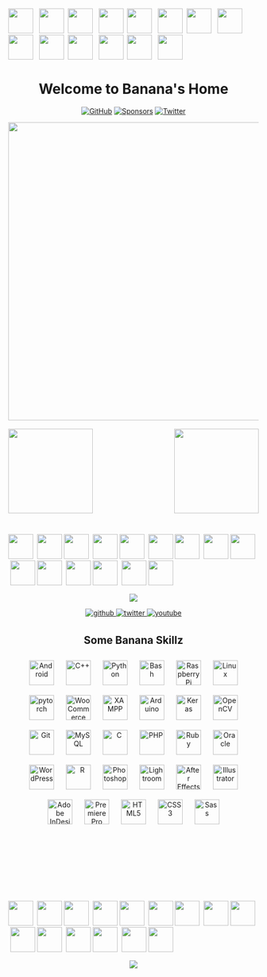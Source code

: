 <!--
**JonnyBanana/JonnyBanana** is a ✨ _special_ ✨ repository because its `README.md` (this file) appears on your GitHub profile.

Here are some ideas to get you started:

- 🔭 I’m currently working on ...
- 🌱 I’m currently learning ...
- 👯 I’m looking to collaborate on ...
- 🤔 I’m looking for help with ...
- 💬 Ask me about ...
- 📫 How to reach me: ...
- 😄 Pronouns: ...
- ⚡ Fun fact: ...
-->
 
</BR>

<!-- Title with Emoji's -->

 <img src="https://emojis.slackmojis.com/emojis/images/1450694616/220/bananadance.gif?1450694616" width="50" height="50"/> &nbsp; <img src="https://emojis.slackmojis.com/emojis/images/1450694616/220/bananadance.gif?1450694616" width="50" height="50"/> &nbsp;<img src="https://emojis.slackmojis.com/emojis/images/1450694616/220/bananadance.gif?1450694616" width="50" height="50"/> &nbsp; <img src="https://emojis.slackmojis.com/emojis/images/1450694616/220/bananadance.gif?1450694616" width="50" height="50"/> &nbsp;<img src="https://emojis.slackmojis.com/emojis/images/1450694616/220/bananadance.gif?1450694616" width="50" height="50"/> &nbsp; <img src="https://emojis.slackmojis.com/emojis/images/1450694616/220/bananadance.gif?1450694616" width="50" height="50"/> &nbsp;<img src="https://emojis.slackmojis.com/emojis/images/1450694616/220/bananadance.gif?1450694616" width="50" height="50"/> &nbsp; <img src="https://emojis.slackmojis.com/emojis/images/1450694616/220/bananadance.gif?1450694616" width="50" height="50"/> &nbsp;<img src="https://emojis.slackmojis.com/emojis/images/1450694616/220/bananadance.gif?1450694616" width="50" height="50"/> &nbsp; <img src="https://emojis.slackmojis.com/emojis/images/1450694616/220/bananadance.gif?1450694616" width="50" height="50"/> &nbsp;<img src="https://emojis.slackmojis.com/emojis/images/1450694616/220/bananadance.gif?1450694616" width="50" height="50"/> &nbsp; <img src="https://emojis.slackmojis.com/emojis/images/1450694616/220/bananadance.gif?1450694616" width="50" height="50"/> &nbsp;<img src="https://emojis.slackmojis.com/emojis/images/1450694616/220/bananadance.gif?1450694616" width="50" height="50"/> &nbsp; <img src="https://emojis.slackmojis.com/emojis/images/1450694616/220/bananadance.gif?1450694616" width="50" height="50"/>
 
 <h1 align="center"> Welcome to Banana's Home </h1>

<!-- Github -Twitter and Sponsor Logo -->
<p align="center">
	<a href="https://github.com/JonnyBanana"><img src="https://img.shields.io/github/followers/JonnyBanana.svg?label=GitHub&style=social" alt="GitHub"></a>
	<a href="https://github.com/sponsors/JonnyBanana"><img src="https://img.shields.io/badge/Sponsors--_.svg?style=social&logo=github&logoColor=EA4AAA" alt="Sponsors"></a>
	<a href="https://twitter.com/jonnybanana84"><img src="https://img.shields.io/twitter/follow/jonnybanana84?label=Twitter&style=social" alt="Twitter"></a>	
</p>
 
<!-- Biohacking Gif -->



<div align="center" width="50">

<img src="https://media.giphy.com/media/s1IJ0L8hZ4wms/giphy.gif" width="600"/>

</div>


<!-- Banana's Stats -->

</BR>

<div>
<img height="170" align="left" src="https://github-readme-stats.vercel.app/api?username=JonnyBanana&show_icons=true&title_color=9400D3&icon_color=79ff97&text_color=9f9f9f&bg_color=151515" />

<img height="170" align="right" src="https://github-readme-stats.vercel.app/api/top-langs/?username=JonnyBanana&layout=compact&title_color=fff&text_color=fff&bg_color=151515" />
</div>


<!-- Space Div -->

<div>
 
</BR></BR></BR></BR></BR></BR>

</div>


<!-- Party Emoji's -->

</BR></BR>
</BR></BR>

 <img src="https://emojis.slackmojis.com/emojis/images/1547582922/5197/party_blob.gif?1547582922" width="50" height="50"/> &nbsp;<img src="https://emojis.slackmojis.com/emojis/images/1547582922/5197/party_blob.gif?1547582922" width="50" height="50"/>&nbsp;<img src="https://emojis.slackmojis.com/emojis/images/1547582922/5197/party_blob.gif?1547582922" width="50" height="50"/> &nbsp;<img src="https://emojis.slackmojis.com/emojis/images/1547582922/5197/party_blob.gif?1547582922" width="50" height="50"/>&nbsp;<img src="https://emojis.slackmojis.com/emojis/images/1547582922/5197/party_blob.gif?1547582922" width="50" height="50"/> &nbsp;<img src="https://emojis.slackmojis.com/emojis/images/1547582922/5197/party_blob.gif?1547582922" width="50" height="50"/>&nbsp;<img src="https://emojis.slackmojis.com/emojis/images/1547582922/5197/party_blob.gif?1547582922" width="50" height="50"/> &nbsp;<img src="https://emojis.slackmojis.com/emojis/images/1547582922/5197/party_blob.gif?1547582922" width="50" height="50"/>&nbsp;<img src="https://emojis.slackmojis.com/emojis/images/1547582922/5197/party_blob.gif?1547582922" width="50" height="50"/> &nbsp;<img src="https://emojis.slackmojis.com/emojis/images/1547582922/5197/party_blob.gif?1547582922" width="50" height="50"/>&nbsp;<img src="https://emojis.slackmojis.com/emojis/images/1547582922/5197/party_blob.gif?1547582922" width="50" height="50"/> &nbsp;<img src="https://emojis.slackmojis.com/emojis/images/1547582922/5197/party_blob.gif?1547582922" width="50" height="50"/>&nbsp;<img src="https://emojis.slackmojis.com/emojis/images/1547582922/5197/party_blob.gif?1547582922" width="50" height="50"/> &nbsp;<img src="https://emojis.slackmojis.com/emojis/images/1547582922/5197/party_blob.gif?1547582922" width="50" height="50"/>&nbsp;<img src="https://emojis.slackmojis.com/emojis/images/1547582922/5197/party_blob.gif?1547582922" width="50" height="50"/> 


<!-- thropy -->
<a href="https://JonnyBanana.github.io">
 
<p align="center">
        <img src="https://github-profile-trophy.vercel.app/?username=JonnyBanana&column=7&theme=onedark"/>
</p>
</a>




 <!-- Github -Twitter and Youtube Logo -->
<div align="center">
<a href="https://github.com/JonnyBanana" target="_blank">
<img src=https://img.shields.io/badge/github-%2324292e.svg?&style=for-the-badge&logo=github&logoColor=white alt=github style="margin-bottom: 5px;" />
</a>
<a href="https://twitter.com/jonnybanana84" target="_blank">
<img src=https://img.shields.io/badge/twitter-%2300acee.svg?&style=for-the-badge&logo=twitter&logoColor=white alt=twitter style="margin-bottom: 5px;" />
</a>
<a href="https://www.youtube.com/channel/UCGpltr2aMuNZqfBN6y51kCw" target="_blank">
<img src=https://img.shields.io/badge/youtube-%23EE4831.svg?&style=for-the-badge&logo=youtube&logoColor=white alt=youtube style="margin-bottom: 5px;" />
</a>  
</div> 




<!-- Banana Skillz -->
<h2 align="center">Some Banana Skillz</h2>  
<div align="center">  
<img style="margin: 10px" src="https://profilinator.rishav.dev/skills-assets/android-original-wordmark.svg" alt="Android" height="50" />  
<img style="margin: 10px" src="https://profilinator.rishav.dev/skills-assets/cplusplus-original.svg" alt="C++" height="50" />  
<img style="margin: 10px" src="https://profilinator.rishav.dev/skills-assets/python-original.svg" alt="Python" height="50" />  
<img style="margin: 10px" src="https://profilinator.rishav.dev/skills-assets/gnu_bash-icon.svg" alt="Bash" height="50" />  
<img style="margin: 10px" src="https://profilinator.rishav.dev/skills-assets/raspberrypi.png" alt="Raspberry Pi" height="50" />  
<img style="margin: 10px" src="https://profilinator.rishav.dev/skills-assets/linux-original.svg" alt="Linux" height="50" />  
<img style="margin: 10px" src="https://profilinator.rishav.dev/skills-assets/pytorch-icon.svg" alt="pytorch" height="50" />  
<img style="margin: 10px" src="https://profilinator.rishav.dev/skills-assets/woocommerce.png" alt="WooCommerce" height="50" />  
<img style="margin: 10px" src="https://profilinator.rishav.dev/skills-assets/xampp.png" alt="XAMPP" height="50" />  
<img style="margin: 10px" src="https://profilinator.rishav.dev/skills-assets/arduino.png" alt="Arduino" height="50" />  
<img style="margin: 10px" src="https://profilinator.rishav.dev/skills-assets/keras.png" alt="Keras" height="50" />  
<img style="margin: 10px" src="https://profilinator.rishav.dev/skills-assets/opencv-icon.svg" alt="OpenCV" height="50" />  
<img style="margin: 10px" src="https://profilinator.rishav.dev/skills-assets/git-scm-icon.svg" alt="Git" height="50" />  
<img style="margin: 10px" src="https://profilinator.rishav.dev/skills-assets/mysql-original-wordmark.svg" alt="MySQL" height="50" />  
<img style="margin: 10px" src="https://profilinator.rishav.dev/skills-assets/c-original.svg" alt="C" height="50" />  
<img style="margin: 10px" src="https://profilinator.rishav.dev/skills-assets/php-original.svg" alt="PHP" height="50" />  
<img style="margin: 10px" src="https://profilinator.rishav.dev/skills-assets/ruby-original-wordmark.svg" alt="Ruby" height="50" />  
<img style="margin: 10px" src="https://profilinator.rishav.dev/skills-assets/oracle-original.svg" alt="Oracle" height="50" />  
<img style="margin: 10px" src="https://profilinator.rishav.dev/skills-assets/wordpress.png" alt="WordPress" height="50" />  
<img style="margin: 10px" src="https://profilinator.rishav.dev/skills-assets/r.svg" alt="R" height="50" />  
<img style="margin: 10px" src="https://profilinator.rishav.dev/skills-assets/photoshop-plain.svg" alt="Photoshop" height="50" />  
<img style="margin: 10px" src="https://profilinator.rishav.dev/skills-assets/lightroom.png" alt="Lightroom" height="50" />  
<img style="margin: 10px" src="https://profilinator.rishav.dev/skills-assets/aftereffects.png" alt="After Effects" height="50" />  
<img style="margin: 10px" src="https://profilinator.rishav.dev/skills-assets/adobe_illustrator-icon.svg" alt="Illustrator" height="50" />  
<img style="margin: 10px" src="https://profilinator.rishav.dev/skills-assets/adobeindesign.svg" alt="Adobe InDesign" height="50" />  
<img style="margin: 10px" src="https://profilinator.rishav.dev/skills-assets/adobepremierepro.png" alt="Premiere Pro" height="50" />  
<img style="margin: 10px" src="https://profilinator.rishav.dev/skills-assets/html5-original-wordmark.svg" alt="HTML5" height="50" />  
<img style="margin: 10px" src="https://profilinator.rishav.dev/skills-assets/css3-original-wordmark.svg" alt="CSS3" height="50" />  
<img style="margin: 10px" src="https://profilinator.rishav.dev/skills-assets/sass-original.svg" alt="Sass" height="50" />  
</div>  
 
</BR></BR>  


<!-- Party Emoji's -->

</BR></BR>
</BR></BR>

 <img src="https://emojis.slackmojis.com/emojis/images/1547582922/5197/party_blob.gif?1547582922" width="50" height="50"/> &nbsp;<img src="https://emojis.slackmojis.com/emojis/images/1547582922/5197/party_blob.gif?1547582922" width="50" height="50"/>&nbsp;<img src="https://emojis.slackmojis.com/emojis/images/1547582922/5197/party_blob.gif?1547582922" width="50" height="50"/> &nbsp;<img src="https://emojis.slackmojis.com/emojis/images/1547582922/5197/party_blob.gif?1547582922" width="50" height="50"/>&nbsp;<img src="https://emojis.slackmojis.com/emojis/images/1547582922/5197/party_blob.gif?1547582922" width="50" height="50"/> &nbsp;<img src="https://emojis.slackmojis.com/emojis/images/1547582922/5197/party_blob.gif?1547582922" width="50" height="50"/>&nbsp;<img src="https://emojis.slackmojis.com/emojis/images/1547582922/5197/party_blob.gif?1547582922" width="50" height="50"/> &nbsp;<img src="https://emojis.slackmojis.com/emojis/images/1547582922/5197/party_blob.gif?1547582922" width="50" height="50"/>&nbsp;<img src="https://emojis.slackmojis.com/emojis/images/1547582922/5197/party_blob.gif?1547582922" width="50" height="50"/> &nbsp;<img src="https://emojis.slackmojis.com/emojis/images/1547582922/5197/party_blob.gif?1547582922" width="50" height="50"/>&nbsp;<img src="https://emojis.slackmojis.com/emojis/images/1547582922/5197/party_blob.gif?1547582922" width="50" height="50"/> &nbsp;<img src="https://emojis.slackmojis.com/emojis/images/1547582922/5197/party_blob.gif?1547582922" width="50" height="50"/>&nbsp;<img src="https://emojis.slackmojis.com/emojis/images/1547582922/5197/party_blob.gif?1547582922" width="50" height="50"/> &nbsp;<img src="https://emojis.slackmojis.com/emojis/images/1547582922/5197/party_blob.gif?1547582922" width="50" height="50"/>&nbsp;<img src="https://emojis.slackmojis.com/emojis/images/1547582922/5197/party_blob.gif?1547582922" width="50" height="50"/> 





<!-- Visitors Counter -->
<div align="center">
<img src="https://komarev.com/ghpvc/?username=JonnyBanana&&style=flat-square" align="center" />
</div>  

<br />





